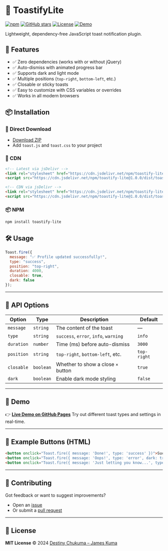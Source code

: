 # 🍞 ToastifyLite

[![npm](https://img.shields.io/npm/v/toastify-lite.svg)](https://www.npmjs.com/package/toastify-lite)
[![GitHub stars](https://img.shields.io/github/stars/iamkumadev/toastify-lite.svg?style=social)](https://github.com/iamkumadev/toastify-lite/stargazers)
[![License](https://img.shields.io/github/license/iamkumadev/toastify-lite.svg)](LICENSE)
[![Demo](https://img.shields.io/badge/demo-live-green)](https://iamkumadev.github.io/toastify-lite/)

Lightweight, dependency-free JavaScript toast notification plugin.


## 🚀 Features

- ✅ Zero dependencies (works with or without jQuery)
- ✅ Auto-dismiss with animated progress bar
- ✅ Supports dark and light mode
- ✅ Multiple positions (`top-right`, `bottom-left`, etc.)
- ✅ Closable or sticky toasts
- ✅ Easy to customize with CSS variables or overrides
- ✅ Works in all modern browsers

## 📦 Installation

### 📁 Direct Download

- [Download ZIP](https://github.com/iamkumadev/toastify-lite/archive/refs/heads/main.zip)
- Add `toast.js` and `toast.css` to your project

### 📡 CDN

```html
<!-- Latest via jsDelivr -->
<link rel="stylesheet" href="https://cdn.jsdelivr.net/npm/toastify-lite@1.0.0/dist/toast.css">
<script src="https://cdn.jsdelivr.net/npm/toastify-lite@1.0.0/dist/toast.js"></script>
````

```html
<!-- CDN via jsDelivr -->
<link rel="stylesheet" href="https://cdn.jsdelivr.net/npm/toastify-lite@1.0.0/dist/toast.min.css">
<script src="https://cdn.jsdelivr.net/npm/toastify-lite@1.0.0/dist/toast.min.js"></script>

````

### 📦 NPM

```bash
npm install toastify-lite
```

## 🛠️ Usage

```js
Toast.fire({
  message: "✅ Profile updated successfully!",
  type: "success",
  position: "top-right",
  duration: 4000,
  closable: true,
  dark: false
});
```

---

## 🔧 API Options

| Option     | Type      | Description                           | Default     |
| ---------- | --------- | ------------------------------------- | ----------- |
| `message`  | `string`  | The content of the toast              | —           |
| `type`     | `string`  | `success`, `error`, `info`, `warning` | `info`      |
| `duration` | `number`  | Time (ms) before auto-dismiss         | `3000`      |
| `position` | `string`  | `top-right`, `bottom-left`, etc.      | `top-right` |
| `closable` | `boolean` | Whether to show a close `×` button    | `true`      |
| `dark`     | `boolean` | Enable dark mode styling              | `false`     |

---

## 📁 Demo

👉 **[Live Demo on GitHub Pages](https://iamkumadev.github.io/toastify-lite/)**
Try out different toast types and settings in real-time.

---

## 🧪 Example Buttons (HTML)

```html
<button onclick="Toast.fire({ message: 'Done!', type: 'success' })">Success</button>
<button onclick="Toast.fire({ message: 'Oops!', type: 'error', dark: true })">Error (Dark)</button>
<button onclick="Toast.fire({ message: 'Just letting you know...', type: 'info' })">Info</button>
```

---

## 🤝 Contributing

Got feedback or want to suggest improvements?

* Open an [issue](https://github.com/iamkumadev/toastify-lite/issues)
* Or submit a [pull request](https://github.com/iamkumadev/toastify-lite/pulls)

---

## 📜 License

**MIT License**
© 2024 [Destiny Chukuma – James Kuma](https://github.com/iamkumadev)